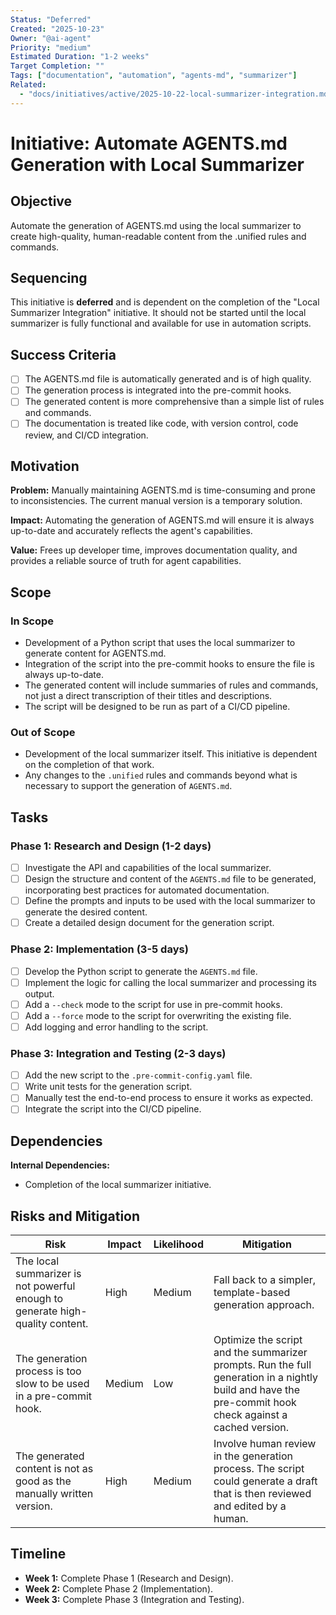```yaml
---
Status: "Deferred"
Created: "2025-10-23"
Owner: "@ai-agent"
Priority: "medium"
Estimated Duration: "1-2 weeks"
Target Completion: ""
Tags: ["documentation", "automation", "agents-md", "summarizer"]
Related:
  - "docs/initiatives/active/2025-10-22-local-summarizer-integration.md"
---
```


# Initiative: Automate AGENTS.md Generation with Local Summarizer

## Objective

Automate the generation of AGENTS.md using the local summarizer to create high-quality, human-readable content from the .unified rules and commands.

## Sequencing

This initiative is **deferred** and is dependent on the completion of the "Local Summarizer Integration" initiative. It should not be started until the local summarizer is fully functional and available for use in automation scripts.

## Success Criteria

- [ ] The AGENTS.md file is automatically generated and is of high quality.
- [ ] The generation process is integrated into the pre-commit hooks.
- [ ] The generated content is more comprehensive than a simple list of rules and commands.
- [ ] The documentation is treated like code, with version control, code review, and CI/CD integration.

## Motivation

**Problem:** Manually maintaining AGENTS.md is time-consuming and prone to inconsistencies. The current manual version is a temporary solution.

**Impact:** Automating the generation of AGENTS.md will ensure it is always up-to-date and accurately reflects the agent's capabilities.

**Value:** Frees up developer time, improves documentation quality, and provides a reliable source of truth for agent capabilities.

## Scope

### In Scope

- Development of a Python script that uses the local summarizer to generate content for AGENTS.md.
- Integration of the script into the pre-commit hooks to ensure the file is always up-to-date.
- The generated content will include summaries of rules and commands, not just a direct transcription of their titles and descriptions.
- The script will be designed to be run as part of a CI/CD pipeline.

### Out of Scope

- Development of the local summarizer itself. This initiative is dependent on the completion of that work.
- Any changes to the `.unified` rules and commands beyond what is necessary to support the generation of `AGENTS.md`.

## Tasks

### Phase 1: Research and Design (1-2 days)

- [ ] Investigate the API and capabilities of the local summarizer.
- [ ] Design the structure and content of the `AGENTS.md` file to be generated, incorporating best practices for automated documentation.
- [ ] Define the prompts and inputs to be used with the local summarizer to generate the desired content.
- [ ] Create a detailed design document for the generation script.

### Phase 2: Implementation (3-5 days)

- [ ] Develop the Python script to generate the `AGENTS.md` file.
- [ ] Implement the logic for calling the local summarizer and processing its output.
- [ ] Add a `--check` mode to the script for use in pre-commit hooks.
- [ ] Add a `--force` mode to the script for overwriting the existing file.
- [ ] Add logging and error handling to the script.

### Phase 3: Integration and Testing (2-3 days)

- [ ] Add the new script to the `.pre-commit-config.yaml` file.
- [ ] Write unit tests for the generation script.
- [ ] Manually test the end-to-end process to ensure it works as expected.
- [ ] Integrate the script into the CI/CD pipeline.

## Dependencies

**Internal Dependencies:**

- Completion of the local summarizer initiative.

## Risks and Mitigation

| Risk | Impact | Likelihood | Mitigation |
|------|--------|------------|------------|
| The local summarizer is not powerful enough to generate high-quality content. | High | Medium | Fall back to a simpler, template-based generation approach. |
| The generation process is too slow to be used in a pre-commit hook. | Medium | Low | Optimize the script and the summarizer prompts. Run the full generation in a nightly build and have the pre-commit hook check against a cached version. |
| The generated content is not as good as the manually written version. | High | Medium | Involve human review in the generation process. The script could generate a draft that is then reviewed and edited by a human. |

## Timeline

- **Week 1:** Complete Phase 1 (Research and Design).
- **Week 2:** Complete Phase 2 (Implementation).
- **Week 3:** Complete Phase 3 (Integration and Testing).
